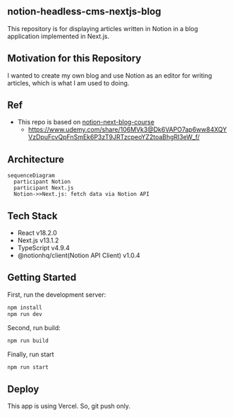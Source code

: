 ## notion-headless-cms-nextjs-blog

This repository is for displaying articles written in Notion in a blog application implemented in Next.js.

## Motivation for this Repository

I wanted to create my own blog and use Notion as an editor for writing articles, which is what I am used to doing.

## Ref
- This repo is based on [notion-next-blog-course](https://github.com/takux/notion-next-blog-course)
  - https://www.udemy.com/share/106MVk3@Dk6VAPO7ap6ww84XQYVzDpuFcvQpFnSmEk6P3zT9JRTzcpeoYZ2toaBhgRl3eW_f/

## Architecture

```mermaid
sequenceDiagram
  participant Notion
  participant Next.js
  Notion->>Next.js: fetch data via Notion API
```

## Tech Stack
- React v18.2.0
- Next.js v13.1.2
- TypeScript v4.9.4
- @notionhq/client(Notion API Client) v1.0.4

## Getting Started

First, run the development server:

```bash
npm install
npm run dev
```

Second, run build:

```bash
npm run build
```

Finally, run start

```bash
npm run start
```

## Deploy

This app is using Vercel.
So, git push only.
